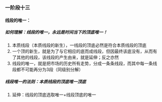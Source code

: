 ### 一阶段十三
#### 线段的唯一：
##### 如何理解：线段的唯一，永远是时间当下的顶底唯一！
1. 本质线段（本质线段的新生），一线段的顶底必然是符合本质线段的顶底
2. 一个顶的新生，就是为了与它相应的底而成线段，但因最终该底没有，从而有了其他的线段，该线段的产生由来，就是延伸；反之亦然
3. 线段的唯一，就是把市场的历史所有走势，分成一条条线段，而其中每一条线段都不可能再分为3段（同级别分解）
##### 线段唯一的法则：本质线段的顶底唯一顶底
1. 延伸：线段的顶底选取唯一+线段顶底的唯一
